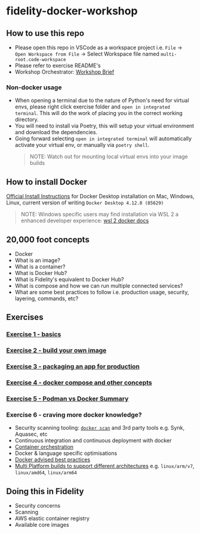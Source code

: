 # fidelity-docker-workshop

## How to use this repo

- Please open this repo in VSCode as a workspace project i.e. `File` -> `Open Workspace from File` -> Select Workspace file named `multi-root.code-workspace`
- Please refer to exercise README's
- Workshop Orchestrator: [Workshop Brief](https://docs.google.com/presentation/d/1OHJp73QRGTVEejARVcjL7IHQKC41LYd5Jj_RNdWGGE8)

### Non-docker usage

- When opening a terminal due to the nature of Python's need for virtual envs, please right click exercise folder and `open in integrated terminal`. This will do the work of placing you in the correct working directory.
- You will need to install via Poetry, this will setup your virtual environment and download the dependencies.
- Going forward selecting `open in integrated terminal` will automatically activate your virtual env, or manually via `poetry shell`.
  > NOTE: Watch out for mounting local virtual envs into your image builds

## How to install Docker

[Official Install Instructions](https://docs.docker.com/engine/install/) for Docker Desktop installation on Mac, Windows, Linux, current version of writing `Docker Desktop 4.12.0 (85629)`

> NOTE: Windows specific users may find installation via WSL 2 a enhanced developer experience: [wsl 2 docker docs](https://docs.docker.com/desktop/windows/wsl/)

## 20,000 foot concepts

- Docker
- What is an image?
- What is a container?
- What is Docker Hub?
- What is Fidelity's equivalent to Docker Hub?
- What is compose and how we can run multiple connected services?
- What are some best practices to follow i.e. production usage, security, layering, commands, etc?

## Exercises

### [Exercise 1 - basics](./exercise-1/README.md)

### [Exercise 2 - build your own image](./exercise-2/README.md)

### [Exercise 3 - packaging an app for production](./exercise-3/README.md)

### [Exercise 4 - docker compose and other concepts](./exercise-4/README.md)

### [Exercise 5 - Podman vs Docker Summary](./exercise-5/README.md)

### Exercise 6 - craving more docker knowledge?

- Security scanning tooling: [`docker scan`](https://docs.docker.com/engine/scan/) and 3rd party tools e.g. Synk, Aquasec, etc
- Continuous integration and continuous deployment with docker
- [Container orchestration](https://docs.docker.com/get-started/orchestration/)
- Docker & language specific optimisations
- [Docker advised best practices](https://docs.docker.com/develop/develop-images/dockerfile_best-practices/)
- [Multi Platform builds to support different architectures](https://www.docker.com/blog/multi-platform-docker-builds/) e.g. `linux/arm/v7`, `linux/amd64`, `linux/arm64`

## Doing this in Fidelity

- Security concerns
- Scanning
- AWS elastic container registry
- Available core images
